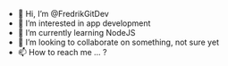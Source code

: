 - 👋 Hi, I’m @FredrikGitDev
- 👀 I’m interested in app development
- 🌱 I’m currently learning NodeJS
- 💞️ I’m looking to collaborate on something, not sure yet
- 📫 How to reach me ... ?

<!---
FredrikGitDev/FredrikGitDev is a ✨ special ✨ repository because its `README.md` (this file) appears on your GitHub profile.
You can click the Preview link to take a look at your changes.
--->
